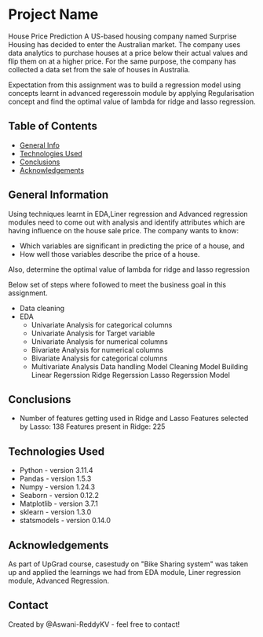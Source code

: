 # Project Name
House Price Prediction
A US-based housing company named Surprise Housing has decided to enter the Australian market. The company uses data analytics to purchase houses at a price below their actual values and flip them on at a higher price. For the same purpose, the company has collected a data set from the sale of houses in Australia.

Expectation from this assignment was to build a regression model using concepts learnt in advanced regeressoin module by applying Regularisation concept and find the optimal value of lambda for ridge and lasso regression.

## Table of Contents
* [General Info](#general-information)
* [Technologies Used](#technologies-used)
* [Conclusions](#conclusions)
* [Acknowledgements](#acknowledgements)

<!-- You can include any other section that is pertinent to your problem -->

## General Information
Using techniques learnt in EDA,Liner regression and Advanced regression modules need to come out with analysis and identify attributes which are having influence on the house sale price.
The company wants to know:
- Which variables are significant in predicting the price of a house, and
- How well those variables describe the price of a house.

Also, determine the optimal value of lambda for ridge and lasso regression

Below set of steps where followed to meet the business goal in this assignment.
- Data cleaning
- EDA
    - Univariate Analysis for categorical columns
    - Univariate Analysis for Target variable
    - Univariate Analysis for numerical columns
    - Bivariate Analysis for numerical columns
    - Bivariate Analysis for categorical columns
    - Multivariate Analysis
Data handling
Model Cleaning
Model Building
    Linear Regerssion
    Ridge Regerssion
    Lasso Regerssion Model


## Conclusions
- Number of features getting used in Ridge and Lasso
    Features selected by Lasso: 138
    Features present in Ridge: 225


## Technologies Used
- Python - version 3.11.4
- Pandas - version 1.5.3
- Numpy - version 1.24.3
- Seaborn - version 0.12.2
- Matplotlib - version 3.7.1
- sklearn - version 1.3.0
- statsmodels - version 0.14.0


## Acknowledgements
As part of UpGrad course, casestudy on "Bike Sharing system" was taken up and applied the learnings we had from EDA module, Liner regression module, Advanced Regression.


## Contact
Created by @Aswani-ReddyKV - feel free to contact!

